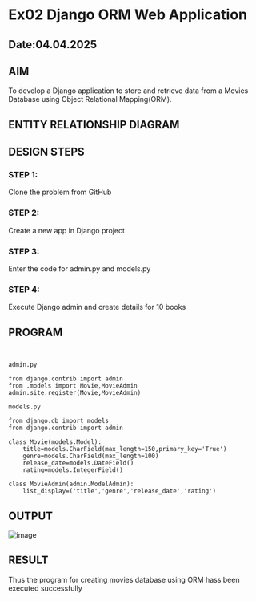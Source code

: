 # Ex02 Django ORM Web Application
## Date:04.04.2025 

## AIM
To develop a Django application to store and retrieve data from a Movies Database using Object Relational Mapping(ORM).

## ENTITY RELATIONSHIP DIAGRAM



## DESIGN STEPS

### STEP 1:
Clone the problem from GitHub

### STEP 2:
Create a new app in Django project

### STEP 3:
Enter the code for admin.py and models.py

### STEP 4:
Execute Django admin and create details for 10 books

## PROGRAM
```


admin.py

from django.contrib import admin
from .models import Movie,MovieAdmin
admin.site.register(Movie,MovieAdmin)

models.py

from django.db import models
from django.contrib import admin

class Movie(models.Model):
    title=models.CharField(max_length=150,primary_key='True')
    genre=models.CharField(max_length=100)
    release_date=models.DateField()
    rating=models.IntegerField()
    
class MovieAdmin(admin.ModelAdmin):
    list_display=('title','genre','release_date','rating')

```
## OUTPUT


![image](https://github.com/user-attachments/assets/fcded2e5-aa2a-4726-ade2-1f39d3798985)


## RESULT
Thus the program for creating movies database using ORM hass been executed successfully

